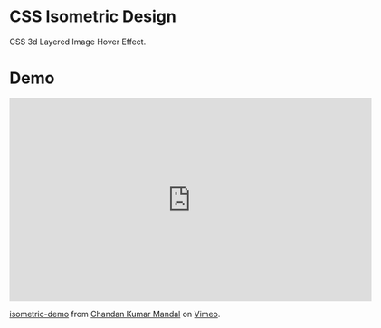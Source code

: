 # CSS Isometric Design
CSS 3d Layered Image Hover Effect.

# Demo
<iframe src="https://player.vimeo.com/video/293335341" width="640" height="359" frameborder="0" webkitallowfullscreen mozallowfullscreen allowfullscreen></iframe>
<p><a href="https://vimeo.com/293335341">isometric-demo</a> from <a href="https://vimeo.com/user69756870">Chandan Kumar Mandal</a> on <a href="https://vimeo.com">Vimeo</a>.</p>
